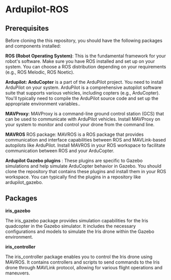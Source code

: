 # Ardupilot-ROS
## Prerequisites

Before cloning the this repository, you should have the following packages and components installed:

**ROS (Robot Operating System)**: This is the fundamental framework for your robot's software. Make sure you have ROS installed and set up on your system. You can choose a ROS distribution depending on your requirements (e.g., ROS Melodic, ROS Noetic).


**Ardupilot: ArduCopter** is a part of the ArduPilot project. You need to install ArduPilot on your system. ArduPilot is a comprehensive autopilot software suite that supports various vehicles, including copters (e.g., ArduCopter). You'll typically need to compile the ArduPilot source code and set up the appropriate environment variables..

**MAVProxy**: MAVProxy is a command-line ground control station (GCS) that can be used to communicate with ArduPilot vehicles. Install MAVProxy on your system to monitor and control your drone from the command line.

**MAVROS** ROS package: MAVROS is a ROS package that provides communication and interface capabilities between ROS and MAVLink-based autopilots like ArduPilot. Install MAVROS in your ROS workspace to facilitate communication between ROS and your ArduCopter.

**Ardupilot Gazebo plugins** : These plugins are specific to Gazebo simulations and help simulate ArduCopter behavior in Gazebo. You should clone the repository that contains these plugins and install them in your ROS workspace. You can typically find the plugins in a repository like ardupilot_gazebo.


## Packages

**iris_gazebo**

The iris_gazebo package provides simulation capabilities for the Iris quadcopter in the Gazebo simulator. It includes the necessary configurations and models to simulate the Iris drone within the Gazebo environment.

**iris_controller**

The iris_controller package enables you to control the Iris drone using MAVROS. It contains controllers and scripts to send commands to the Iris drone through MAVLink protocol, allowing for various flight operations and maneuvers.


